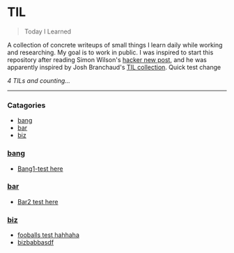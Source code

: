 # TIL
> Today I Learned

A collection of concrete writeups of small things I learn daily while working
and researching. My goal is to work in public. I was inspired to start this
repository after reading Simon Wilson's [hacker new post][1], and he was
apparently inspired by Josh Branchaud's [TIL collection][2].
Quick test change


_4 TILs and counting..._

---

### Catagories

- [bang](#bang)
- [bar](#bar)
- [biz](#biz)

### [bang](#bang)
- [Bang1-test here](bang/bang1-test.md)

### [bar](#bar)
- [Bar2 test here](bar/bar2-test.md)

### [biz](#biz)
- [fooballs test hahhaha](biz/fooballs-test.md)
- [bizbabbasdf](biz/fooballs-test2.md)

[1]: https://simonwillison.net/2020/Apr/20/self-rewriting-readme/
[2]: https://github.com/jbranchaud/til

